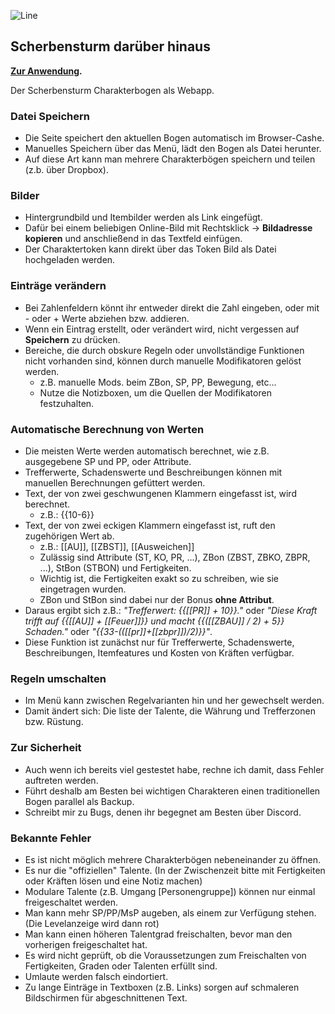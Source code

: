 ![Line](https://i.imgur.com/zQIoFD7.png)

## Scherbensturm darüber hinaus

**[Zur Anwendung](https://tortilla737.github.io/ScherbensturmWebApp/).**

Der Scherbensturm Charakterbogen als Webapp.

### Datei Speichern
- Die Seite speichert den aktuellen Bogen automatisch im Browser-Cashe.
- Manuelles Speichern über das Menü, lädt den Bogen als Datei herunter.
- Auf diese Art kann man mehrere Charakterbögen speichern und teilen (z.b. über Dropbox).

### Bilder
- Hintergrundbild und Itembilder werden als Link eingefügt.
- Dafür bei einem beliebigen Online-Bild mit Rechtsklick -> **Bildadresse kopieren** und anschließend in das Textfeld einfügen.
- Der Charaktertoken kann direkt über das Token Bild als Datei hochgeladen werden.

### Einträge verändern
- Bei Zahlenfeldern könnt ihr entweder direkt die Zahl eingeben, oder mit - oder + Werte abziehen bzw. addieren.
- Wenn ein Eintrag erstellt, oder verändert wird, nicht vergessen auf **Speichern** zu drücken.
- Bereiche, die durch obskure Regeln oder unvollständige Funktionen nicht vorhanden sind, können durch manuelle Modifikatoren gelöst werden.
  - z.B. manuelle Mods. beim ZBon, SP, PP, Bewegung, etc...
  - Nutze die Notizboxen, um die Quellen der Modifikatoren festzuhalten.

### Automatische Berechnung von Werten
- Die meisten Werte werden automatisch berechnet, wie z.B. ausgegebene SP und PP, oder Attribute.
- Trefferwerte, Schadenswerte und Beschreibungen können mit manuellen Berechnungen gefüttert werden.
- Text, der von zwei geschwungenen Klammern eingefasst ist, wird berechnet.
  - z.B.: {{10-6}}
- Text, der von zwei eckigen Klammern eingefasst ist, ruft den zugehörigen Wert ab.
  - z.B.: \[\[AU\]\], \[\[ZBST\]\], \[\[Ausweichen\]\]
  - Zulässig sind Attribute (ST, KO, PR, ...), ZBon (ZBST, ZBKO, ZBPR, ...), StBon (STBON) und Fertigkeiten.
  - Wichtig ist, die Fertigkeiten exakt so zu schreiben, wie sie eingetragen wurden.
  - ZBon und StBon sind dabei nur der Bonus **ohne Attribut**.
- Daraus ergibt sich z.B.: *"Trefferwert: {{\[\[PR\]\] + 10}}."* oder *"Diese Kraft trifft auf {{\[\[AU\]\] + \[\[Feuer\]\]}} und macht {{(\[\[ZBAU\]\] / 2) + 5}} Schaden."* oder *"{{33-((\[\[pr\]\]+\[\[zbpr\]\])/2)}}"*.
- Diese Funktion ist zunächst nur für Trefferwerte, Schadenswerte, Beschreibungen, Itemfeatures und Kosten von Kräften verfügbar.

### Regeln umschalten
- Im Menü kann zwischen Regelvarianten hin und her gewechselt werden.
- Damit ändert sich: Die liste der Talente, die Währung und Trefferzonen bzw. Rüstung.

### Zur Sicherheit
- Auch wenn ich bereits viel gestestet habe, rechne ich damit, dass Fehler auftreten werden.
- Führt deshalb am Besten bei wichtigen Charakteren einen traditionellen Bogen parallel als Backup.
- Schreibt mir zu Bugs, denen ihr begegnet am Besten über Discord.

### Bekannte Fehler
- Es ist nicht möglich mehrere Charakterbögen nebeneinander zu öffnen.
- Es nur die "offiziellen" Talente. (In der Zwischenzeit bitte mit Fertigkeiten oder Kräften lösen und eine Notiz machen)
- Modulare Talente (z.B. Umgang \[Personengruppe\]) können nur einmal freigeschaltet werden.
- Man kann mehr SP/PP/MsP augeben, als einem zur Verfügung stehen. (Die Levelanzeige wird dann rot)
- Man kann einen höheren Talentgrad freischalten, bevor man den vorherigen freigeschaltet hat.
- Es wird nicht geprüft, ob die Voraussetzungen zum Freischalten von Fertigkeiten, Graden oder Talenten erfüllt sind.
- Umlaute werden falsch eindortiert.
- Zu lange Einträge in Textboxen (z.B. Links) sorgen auf schmaleren Bildschirmen für abgeschnittenen Text.